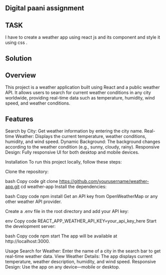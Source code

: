 ## Digital paani assignment

## TASK
I have to create a weather app using react js and its component and style it using css .

## Solution

## Overview

This project is a weather application built using React and a public weather API. It allows users to search for current weather conditions in any city worldwide, providing real-time data such as temperature, humidity, wind speed, and weather conditions.

## Features
Search by City: Get weather information by entering the city name.
Real-time Weather: Displays the current temperature, weather conditions, humidity, and wind speed.
Dynamic Background: The background changes according to the weather condition (e.g., sunny, cloudy, rainy).
Responsive Design: Fully responsive UI for both desktop and mobile devices.

Installation
To run this project locally, follow these steps:

Clone the repository:

bash
Copy code
git clone https://github.com/yourusername/weather-app.git
cd weather-app
Install the dependencies:

bash
Copy code
npm install
Get an API key from OpenWeatherMap or any other weather API provider.

Create a .env file in the root directory and add your API key:

env
Copy code
REACT_APP_WEATHER_API_KEY=your_api_key_here
Start the development server:

bash
Copy code
npm start
The app will be available at http://localhost:3000.

Usage
Search for Weather: Enter the name of a city in the search bar to get real-time weather data.
View Weather Details: The app displays current temperature, weather description, humidity, and wind speed.
Responsive Design: Use the app on any device—mobile or desktop.
